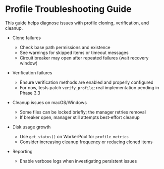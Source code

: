 # Profile Troubleshooting Guide

This guide helps diagnose issues with profile cloning, verification, and cleanup.

- Clone failures
  - Check base path permissions and existence
  - See warnings for skipped items or timeout messages
  - Circuit breaker may open after repeated failures (wait recovery window)

- Verification failures
  - Ensure verification methods are enabled and properly configured
  - For now, tests patch `verify_profile`; real implementation pending in Phase 3.3

- Cleanup issues on macOS/Windows
  - Some files can be locked briefly; the manager retries removal
  - If breaker open, manager still attempts best-effort cleanup

- Disk usage growth
  - Use `get_status()` on WorkerPool for `profile_metrics`
  - Consider increasing cleanup frequency or reducing cloned items

- Reporting
  - Enable verbose logs when investigating persistent issues
